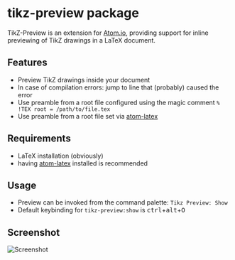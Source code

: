 # tikz-preview package

TikZ-Preview is an extension for [Atom.io](https://atom.io/), providing support for inline previewing of TikZ drawings in a LaTeX document.

## Features

- Preview TikZ drawings inside your document
- In case of compilation errors: jump to line that (probably) caused the error
- Use preamble from a root file configured using the magic comment `% !TEX root = /path/to/file.tex`
- Use preamble from a root file set via [atom-latex](https://atom.io/packages/atom-latex)

## Requirements

- LaTeX installation (obviously)
- having [atom-latex](https://atom.io/packages/atom-latex) installed is recommended

## Usage

- Preview can be invoked from  the command palette: `Tikz Preview: Show`
- Default keybinding for `tikz-preview:show` is <kbd>ctrl</kbd>+<kbd>alt</kbd>+<kbd>O</kbd>

## Screenshot

![Screenshot](https://user-images.githubusercontent.com/52650214/84370996-50331780-abd9-11ea-859c-7ad0a5a2ceeb.png)
